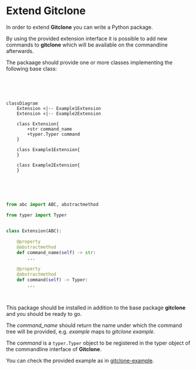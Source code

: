 # Extend Gitclone

In order to extend **Gitclone** you can write a Python package.

By using the provided extension interface it is possible to add new commands to **gitclone** which will be available on the commandline afterwards.

The packaage should provide one or more classes implementing the following base class:

<br/><br/><br/>

```mermaid
classDiagram
    Extension <|-- Example1Extension
    Extension <|-- Example2Extension

    class Extension{
        +str command_name
        +typer.Typer command
    }

    class Example1Extension{
    }

    class Example2Extension{
    }
```

<br/><br/><br/>

```python
from abc import ABC, abstractmethod

from typer import Typer


class Extension(ABC):
    
    @property
    @abstractmethod
    def command_name(self) -> str:
        ...

    @property
    @abstractmethod
    def command(self) -> Typer:
        ...
```
<br/>



This package should be installed in addition to the base package **gitclone** and you should be ready to go.

The *command_name* should return the name under which the command tree will be provided, e.g. *example* maps to *gitclone example*.

The *command* is a `typer.Typer` object to be registered in the typer object of the commandline interface of **Gitclone**.

You can check the provided example as in [gitclone-example](https://github.com/evyli/gitclone/tree/master/ext/example).